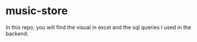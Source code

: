 # music-store
In this repo, you will find the visual in excel and the sql queries I used in the backend.
